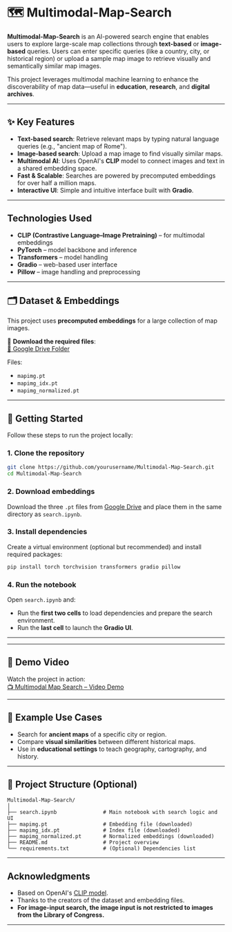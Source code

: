 # 🗺️ Multimodal-Map-Search

**Multimodal-Map-Search** is an AI-powered search engine that enables users to explore large-scale map collections through **text-based** or **image-based** queries. Users can enter specific queries (like a country, city, or historical region) or upload a sample map image to retrieve visually and semantically similar map images.

This project leverages multimodal machine learning to enhance the discoverability of map data—useful in **education**, **research**, and **digital archives**.

---

## ✨ Key Features

-  **Text-based search**: Retrieve relevant maps by typing natural language queries (e.g., "ancient map of Rome").
-  **Image-based search**: Upload a map image to find visually similar maps.
-  **Multimodal AI**: Uses OpenAI's **CLIP** model to connect images and text in a shared embedding space.
-  **Fast & Scalable**: Searches are powered by precomputed embeddings for over half a million maps.
-  **Interactive UI**: Simple and intuitive interface built with **Gradio**.

---

##  Technologies Used

- **CLIP (Contrastive Language–Image Pretraining)** – for multimodal embeddings
- **PyTorch** – model backbone and inference
- **Transformers** – model handling
- **Gradio** – web-based user interface
- **Pillow** – image handling and preprocessing

---

## 🗂 Dataset & Embeddings

This project uses **precomputed embeddings** for a large collection of map images.

🔗 **Download the required files**:  
[📁 Google Drive Folder](https://drive.google.com/drive/folders/161PYWfSHI393Qh6RPJolPopAGvaMffMq?usp=sharing)

Files:
- `mapimg.pt`
- `mapimg_idx.pt`
- `mapimg_normalized.pt`

---

## 🚀 Getting Started

Follow these steps to run the project locally:

### 1. Clone the repository
```bash
git clone https://github.com/yourusername/Multimodal-Map-Search.git
cd Multimodal-Map-Search
```

### 2. Download embeddings

Download the three `.pt` files from [Google Drive](https://drive.google.com/drive/folders/161PYWfSHI393Qh6RPJolPopAGvaMffMq?usp=sharing) and place them in the same directory as `search.ipynb`.

### 3. Install dependencies

Create a virtual environment (optional but recommended) and install required packages:

```bash
pip install torch torchvision transformers gradio pillow
```

### 4. Run the notebook

Open `search.ipynb` and:
- Run the **first two cells** to load dependencies and prepare the search environment.
- Run the **last cell** to launch the **Gradio UI**.

---
---

## 🎥 Demo Video

Watch the project in action:  
[📺 Multimodal Map Search – Video Demo](https://drive.google.com/file/d/1JiWS_ARGd18sfMNdE63aAgyr4g7GE_ud/view?usp=sharing)

---

## 🧪 Example Use Cases

- Search for **ancient maps** of a specific city or region.
- Compare **visual similarities** between different historical maps.
- Use in **educational settings** to teach geography, cartography, and history.

---

## 📁 Project Structure (Optional)

```
Multimodal-Map-Search/
│
├── search.ipynb               # Main notebook with search logic and UI
├── mapimg.pt                  # Embedding file (downloaded)
├── mapimg_idx.pt              # Index file (downloaded)
├── mapimg_normalized.pt       # Normalized embeddings (downloaded)
├── README.md                  # Project overview
└── requirements.txt           # (Optional) Dependencies list
```

---
##  Acknowledgments

- Based on OpenAI's [CLIP model](https://openai.com/blog/clip).
- Thanks to the creators of the dataset and embedding files.
- **For image-input search, the image input is not restricted to images from the Library of Congress.**

---
